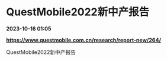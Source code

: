 # QuestMobile2022新中产报告

**2023-10-16 01:05**

**https://www.questmobile.com.cn/research/report-new/264/**

QuestMobile2022新中产报告